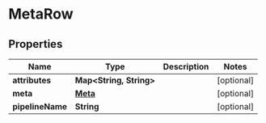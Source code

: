 # MetaRow

## Properties
Name | Type | Description | Notes
------------ | ------------- | ------------- | -------------
**attributes** | **Map&lt;String, String&gt;** |  |  [optional]
**meta** | [**Meta**](Meta.md) |  |  [optional]
**pipelineName** | **String** |  |  [optional]
